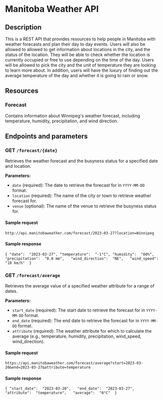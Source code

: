 # Manitoba Weather API

## Description
This is a REST API that provides resources to help people in Manitoba with weather forecasts and plan their day to day events. 
Users will also be allowed to allowed to get information about locations in the city, and the status of the location. They will be able to check whether the location is currently occupied or free to use depending on the time of the day.
Users will be allowed to pick the city and the unit of temperature they are looking to learn more about.
In addition, users will have the luxury of finding out the average temperature of the day and whether it is going to rain or snow. 

## Resources
### Forecast
Contains information about Winnipeg's weather forecast, including temperature, humidity, precipitation, and wind direction.

## Endpoints and parameters
### GET `/forecast/{date}`

Retrieves the weather forecast and the busyness status for a specified date and location.

**Parameters:**

-   `date` (required): The date to retrieve the forecast for in `YYYY-MM-DD` format.
-   `location` (required): The name of the city or town to retrieve weather forecast for.
-   `venue` (optional): The name of the venue to retrieve the busyness status for.

#### Sample request

`http://api.manitobaweather.com/forecast/2023-03-27?location=Winnipeg`

#### Sample response

`{ "date":  "2023-03-27",
   "temperature":  "-1°C",
   "humidity":  "60%",  
   "precipitation":  "0.0 mm",  
   "wind_direction":  "NE",  
   "wind_speed":  "10 km/h"  }`

### GET `/forecast/average`

Retrieves the average value of a specified weather attribute for a range of dates.

**Parameters:**

-   `start_date` (required): The start date to retrieve the forecast for in `YYYY-MM-DD` format.
-   `end_date` (required): The end date to retrieve the forecast for in `YYYY-MM-DD` format.
-   `attribute` (required): The weather attribute for which to calculate the average (e.g., temperature, humidity, precipitation, wind_speed, wind_direction).
#### Sample request

`https://api.manitobaweather.com/forecast/average?start=2023-03-20&end=2023-03-27&attribute=temperature`

#### Sample response

`{ "start_date":  "2023-03-20",  
   "end_date":  "2023-03-27",  
   "attribute":  "temperature",  
   "average":  "0°C"  }`
